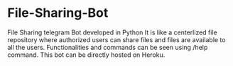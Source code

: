 # File-Sharing-Bot

File Sharing telegram Bot developed in Python
It is like a centerlized file repository where authorized users can share files and files are available to all the users.
Functionalities and commands can be seen using /help command.
This bot can be directly hosted on Heroku.

